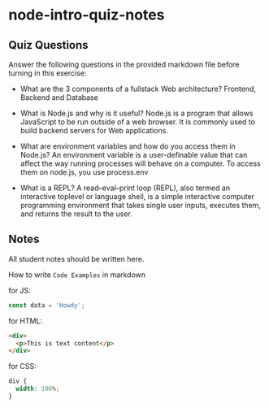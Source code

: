 # node-intro-quiz-notes

## Quiz Questions

Answer the following questions in the provided markdown file before turning in this exercise:

- What are the 3 components of a fullstack Web architecture?
  Frontend, Backend and Database

- What is Node.js and why is it useful?
  Node.js is a program that allows JavaScript to be run outside of a web browser. It is commonly used to build backend servers for Web applications.

- What are environment variables and how do you access them in Node.js?
  An environment variable is a user-definable value that can affect the way running processes will behave on a computer. To access them on node.js, you use process.env

- What is a REPL?
  A read–eval–print loop (REPL), also termed an interactive toplevel or language shell, is a simple interactive computer programming environment that takes single user inputs, executes them, and returns the result to the user.

## Notes

All student notes should be written here.

How to write `Code Examples` in markdown

for JS:

```javascript
const data = 'Howdy';
```

for HTML:

```html
<div>
  <p>This is text content</p>
</div>
```

for CSS:

```css
div {
  width: 100%;
}
```
